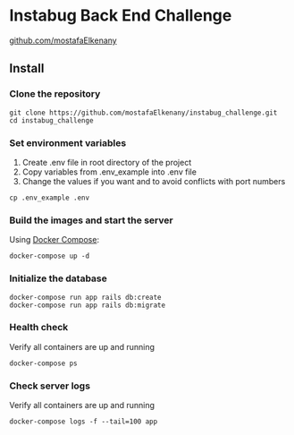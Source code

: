 # Instabug Back End Challenge

[github.com/mostafaElkenany](https://github.com/mostafaElkenany/instabug_challenge)

## Install

### Clone the repository

```shell
git clone https://github.com/mostafaElkenany/instabug_challenge.git
cd instabug_challenge
```
### Set environment variables

1. Create .env file in root directory of the project
2. Copy variables from .env_example into .env file
3. Change the values if you want and to avoid conflicts with port numbers

```shell
cp .env_example .env
```

### Build the images and start the server

Using [Docker Compose](https://docs.docker.com/compose/):

```shell
docker-compose up -d
```
### Initialize the database

```shell
docker-compose run app rails db:create
docker-compose run app rails db:migrate
```
### Health check

Verify all containers are up and running

```shell
docker-compose ps
```
### Check server logs

Verify all containers are up and running

```shell
docker-compose logs -f --tail=100 app
```
